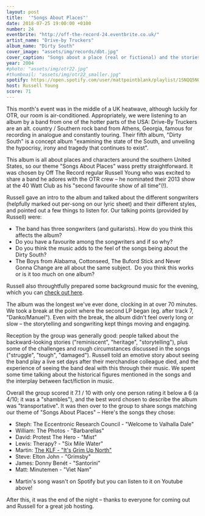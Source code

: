 ```yaml
---
layout: post
title:  '"Songs About Places"'
date: 2018-07-25 19:00:00 +0100
number: 24
eventbrite: "http://off-the-record-24.eventbrite.co.uk/"
artist_name: "Drive-by Truckers"
album_name: "Dirty South"
cover_image: "assets/img/records/dbt.jpg"
cover_caption: "Songs about a place (real or fictional) and the stories it weaves"
year: 2004
#photo: "assets/img/otr22.jpg"
#thumbnail: "assets/img/otr22_smaller.jpg"
spotify: https://open.spotify.com/user/mattpointblank/playlist/1SNQQ5NOUNFs5bzCY37Pxw?si=8OdVCphwSK6E30rZ4WRZww
host: Russell Young
score: 71
---
```


This month's event was in the middle of a UK heatwave, although luckily for OTR, our room is air-conditioned. Appropriately, we were listening to an album by a band from one of the hotter parts of the USA: Drive-By Truckers are an alt. country / Southern rock band from Athens, Georgia, famous for recording in analogue and constantly touring. Their fifth album, "Dirty South" is a concept album "examining the state of the South, and unveiling the hypocrisy, irony and tragedy that continues to exist".

This album is all about places and characters around the southern United States, so our theme "Songs About Places" wass pretty straightforward. It was chosen by Off The Record regular Russell Young who was excited to share a band he adores with the OTR crew – he nominated their 2013 show at the 40 Watt Club as his "second favourite show of all time"(!).

Russell gave an intro to the album and talked about the different songwriters (helpfully marked out per-song on our lyric sheet) and their different styles, and pointed out a few things to listen for. Our talking points (provided by Russell) were:

- The band has three songwriters (and guitarists). How do you think this affects the album?
- Do you have a favourite among the songwriters and if so why?
- Do you think the music adds to the feel of the songs being about the Dirty South?
- The Boys from Alabama, Cottonseed, The Buford Stick and Never Gonna Change are all about the same subject.  Do you think this works or is it too much on one album?

Russell also throughtfully prepared some background music for the evening, which you can [check out here](https://open.spotify.com/user/1110239741/playlist/4MmvwASF6uLpgltrpaAgal?si=ShYY0IsfQGuE1va7i3EJnA).

The album was the longest we've ever done, clocking in at over 70 minutes. We took a break at the point where the second LP began (eg. after track 7, "Danko/Manuel"). Even with the break, the album didn't feel overly long or slow – the storytelling and songwriting kept things moving and engaging.

Reception by the group was generally good: people talked about the backward-looking stories ("reminiscent", "heritage", "storytelling"), plus some of the challenges and rough circumstances discussed in the songs ("struggle", "tough", "damaged"). Russell told an emotive story about seeing the band play a live set days after their merchandise colleague died, and the experience of seeing the band deal with this through their music. We spent some time talking about the historical figures mentioned in the songs and the interplay between fact/fiction in music.

Overall the group scored it 7.1 / 10 with only one person rating it below a 6 (a 4/10; it was a "shambles"), and the best word chosen to describe the album was "transportative". It was then over to the group to share songs matching our theme of "Songs About Places" –  Here's the songs they chose:

- Steph: The Eccentronic Research Council - "Welcome to Valhalla Dale"
- William: The Photos - "Barbarellas"
- David: Protest The Hero - "Mist"
- Lewis: Therapy? - "Six Mile Water"
- Martin: [The KLF - "It's Grim Up North"](https://www.youtube.com/watch?v=HwtSdJaPCSI)
- Steve: Elton John - "Grimsby"
- James: Donny Benét - "Santorini"
- Matt: Minutemen - "Viet Nam"

* Martin's song wasn't on Spotify but you can listen to it on Youtube above!

After this, it was the end of the night – thanks to everyone for coming out and Russell for a great job hosting.